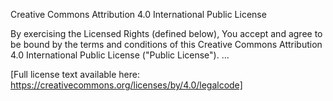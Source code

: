 Creative Commons Attribution 4.0 International Public License

By exercising the Licensed Rights (defined below), You accept and agree to be bound by the terms and conditions of this Creative Commons Attribution 4.0 International Public License ("Public License"). ...

[Full license text available here: https://creativecommons.org/licenses/by/4.0/legalcode]
